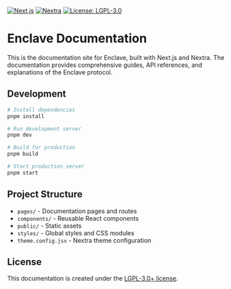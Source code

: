 [![Next.js][next-badge]][next] [![Nextra][nextra-badge]][nextra]
[![License: LGPL-3.0][license-badge]][license]

# Enclave Documentation

[next]: https://nextjs.org/
[next-badge]: https://img.shields.io/badge/Built%20with-Next.js-000000.svg
[nextra]: https://nextra.site/
[nextra-badge]: https://img.shields.io/badge/Built%20with-Nextra-000000.svg
[license]: https://opensource.org/license/lgpl-3-0
[license-badge]: https://img.shields.io/badge/License-LGPLv3.0-blue.svg

This is the documentation site for Enclave, built with Next.js and Nextra. The documentation
provides comprehensive guides, API references, and explanations of the Enclave protocol.

## Development

```bash
# Install dependencies
pnpm install

# Run development server
pnpm dev

# Build for production
pnpm build

# Start production server
pnpm start
```

## Project Structure

- `pages/` - Documentation pages and routes
- `components/` - Reusable React components
- `public/` - Static assets
- `styles/` - Global styles and CSS modules
- `theme.config.jsx` - Nextra theme configuration

## License

This documentation is created under the [LGPL-3.0+ license](LICENSE).
